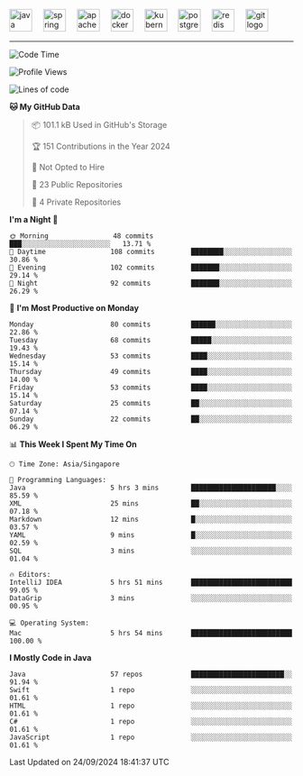 <p align="left">
  <img src="https://cdn.jsdelivr.net/gh/devicons/devicon/icons/java/java-original.svg" height="40" alt="java logo"  />
  <img width="12" />
  <img src="https://cdn.jsdelivr.net/gh/devicons/devicon/icons/spring/spring-original.svg" height="40" alt="spring logo"  />
  <img width="12" />
  <img src="https://cdn.jsdelivr.net/gh/devicons/devicon/icons/apachekafka/apachekafka-original.svg" height="40" alt="apachekafka logo"  />
  <img width="12" />
  <img src="https://cdn.jsdelivr.net/gh/devicons/devicon/icons/docker/docker-original.svg" height="40" alt="docker logo"  />
  <img width="12" />
  <img src="https://cdn.jsdelivr.net/gh/devicons/devicon/icons/kubernetes/kubernetes-plain.svg" height="40" alt="kubernetes logo"  />
  <img width="12" />
  <img src="https://cdn.jsdelivr.net/gh/devicons/devicon/icons/postgresql/postgresql-original.svg" height="40" alt="postgresql logo"  />
  <img width="12" />
  <img src="https://cdn.jsdelivr.net/gh/devicons/devicon/icons/redis/redis-original.svg" height="40" alt="redis logo"  />
  <img width="12" />
  <img src="https://cdn.jsdelivr.net/gh/devicons/devicon/icons/git/git-original.svg" height="40" alt="git logo"  />
</p>


<!--<img src="https://media.giphy.com/media/LnQjpWaON8nhr21vNW/giphy.gif" width="60"> <em><b>I love connecting with different people</b> so if you want to say <b>hi, I'll be happy to meet you more!</b> 😊 </em> -->

---
<!--START_SECTION:waka-->
![Code Time](http://img.shields.io/badge/Code%20Time-2%2C067%20hrs%205%20mins-blue)

![Profile Views](http://img.shields.io/badge/Profile%20Views-1-blue)

![Lines of code](https://img.shields.io/badge/From%20Hello%20World%20I%27ve%20Written-107.9%20thousand%20lines%20of%20code-blue)

**🐱 My GitHub Data** 

> 📦 101.1 kB Used in GitHub's Storage 
 > 
> 🏆 151 Contributions in the Year 2024
 > 
> 🚫 Not Opted to Hire
 > 
> 📜 23 Public Repositories 
 > 
> 🔑 4 Private Repositories 
 > 
**I'm a Night 🦉** 

```text
🌞 Morning                48 commits          ███░░░░░░░░░░░░░░░░░░░░░░   13.71 % 
🌆 Daytime                108 commits         ████████░░░░░░░░░░░░░░░░░   30.86 % 
🌃 Evening                102 commits         ███████░░░░░░░░░░░░░░░░░░   29.14 % 
🌙 Night                  92 commits          ███████░░░░░░░░░░░░░░░░░░   26.29 % 
```
📅 **I'm Most Productive on Monday** 

```text
Monday                   80 commits          ██████░░░░░░░░░░░░░░░░░░░   22.86 % 
Tuesday                  68 commits          █████░░░░░░░░░░░░░░░░░░░░   19.43 % 
Wednesday                53 commits          ████░░░░░░░░░░░░░░░░░░░░░   15.14 % 
Thursday                 49 commits          ████░░░░░░░░░░░░░░░░░░░░░   14.00 % 
Friday                   53 commits          ████░░░░░░░░░░░░░░░░░░░░░   15.14 % 
Saturday                 25 commits          ██░░░░░░░░░░░░░░░░░░░░░░░   07.14 % 
Sunday                   22 commits          ██░░░░░░░░░░░░░░░░░░░░░░░   06.29 % 
```


📊 **This Week I Spent My Time On** 

```text
🕑︎ Time Zone: Asia/Singapore

💬 Programming Languages: 
Java                     5 hrs 3 mins        █████████████████████░░░░   85.59 % 
XML                      25 mins             ██░░░░░░░░░░░░░░░░░░░░░░░   07.18 % 
Markdown                 12 mins             █░░░░░░░░░░░░░░░░░░░░░░░░   03.57 % 
YAML                     9 mins              █░░░░░░░░░░░░░░░░░░░░░░░░   02.59 % 
SQL                      3 mins              ░░░░░░░░░░░░░░░░░░░░░░░░░   01.04 % 

🔥 Editors: 
IntelliJ IDEA            5 hrs 51 mins       █████████████████████████   99.05 % 
DataGrip                 3 mins              ░░░░░░░░░░░░░░░░░░░░░░░░░   00.95 % 

💻 Operating System: 
Mac                      5 hrs 54 mins       █████████████████████████   100.00 % 
```

**I Mostly Code in Java** 

```text
Java                     57 repos            ███████████████████████░░   91.94 % 
Swift                    1 repo              ░░░░░░░░░░░░░░░░░░░░░░░░░   01.61 % 
HTML                     1 repo              ░░░░░░░░░░░░░░░░░░░░░░░░░   01.61 % 
C#                       1 repo              ░░░░░░░░░░░░░░░░░░░░░░░░░   01.61 % 
JavaScript               1 repo              ░░░░░░░░░░░░░░░░░░░░░░░░░   01.61 % 
```




 Last Updated on 24/09/2024 18:41:37 UTC
<!--END_SECTION:waka-->


<!--
**SimakovIgor/SimakovIgor** is a ✨ _special_ ✨ repository because its `README.md` (this file) appears on your GitHub profile.

Here are some ideas to get you started:

- 🔭 I’m currently working on ...
- 🌱 I’m currently learning ...
- 👯 I’m looking to collaborate on ...
- 🤔 I’m looking for help with ...
- 💬 Ask me about ...
- 📫 How to reach me: ...
- 😄 Pronouns: ...
- ⚡ Fun fact: ...
-->
